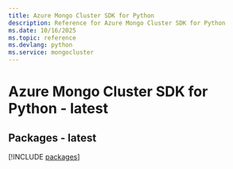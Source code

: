 ```yaml
---
title: Azure Mongo Cluster SDK for Python
description: Reference for Azure Mongo Cluster SDK for Python
ms.date: 10/16/2025
ms.topic: reference
ms.devlang: python
ms.service: mongocluster
---
```

# Azure Mongo Cluster SDK for Python - latest
## Packages - latest
[!INCLUDE [packages](mongo-cluster-index.md)]